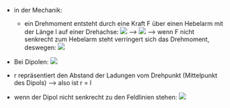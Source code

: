 - in der Mechanik:
	- ein Drehmoment entsteht durch eine Kraft F über einen Hebelarm mit der Länge l auf einer Drehachse:
	![](Pasted%20image%2020231020172455.png)
	--> ![](Pasted%20image%2020231020172512.png)
	--> wenn F nicht senkrecht zum Hebelarm steht verringert sich das Drehmoment, deswegen:
	![](Pasted%20image%2020231020172832.png)


- Bei Dipolen:
![](Pasted%20image%2020231020173017.png)
- r repräsentiert den Abstand der Ladungen vom Drehpunkt (Mittelpunkt des Dipols)
--> also ist r = l 

- wenn der Dipol nicht senkrecht zu den Feldlinien stehen:
![](Pasted%20image%2020231020173749.png)
